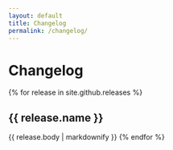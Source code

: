 ```yaml
---
layout: default
title: Changelog
permalink: /changelog/
---
```


Changelog
=========

{% for release in site.github.releases %}   
  ## {{ release.name }}
  {{ release.body | markdownify }}
{% endfor %}

